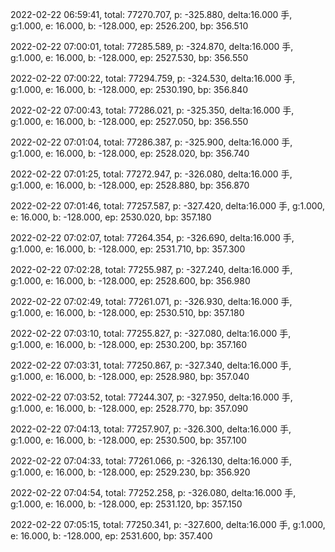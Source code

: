 2022-02-22 06:59:41, total: 77270.707, p: -325.880, delta:16.000 手, g:1.000, e: 16.000, b: -128.000, ep: 2526.200, bp: 356.510

2022-02-22 07:00:01, total: 77285.589, p: -324.870, delta:16.000 手, g:1.000, e: 16.000, b: -128.000, ep: 2527.530, bp: 356.550

2022-02-22 07:00:22, total: 77294.759, p: -324.530, delta:16.000 手, g:1.000, e: 16.000, b: -128.000, ep: 2530.190, bp: 356.840

2022-02-22 07:00:43, total: 77286.021, p: -325.350, delta:16.000 手, g:1.000, e: 16.000, b: -128.000, ep: 2527.050, bp: 356.550

2022-02-22 07:01:04, total: 77286.387, p: -325.900, delta:16.000 手, g:1.000, e: 16.000, b: -128.000, ep: 2528.020, bp: 356.740

2022-02-22 07:01:25, total: 77272.947, p: -326.080, delta:16.000 手, g:1.000, e: 16.000, b: -128.000, ep: 2528.880, bp: 356.870

2022-02-22 07:01:46, total: 77257.587, p: -327.420, delta:16.000 手, g:1.000, e: 16.000, b: -128.000, ep: 2530.020, bp: 357.180

2022-02-22 07:02:07, total: 77264.354, p: -326.690, delta:16.000 手, g:1.000, e: 16.000, b: -128.000, ep: 2531.710, bp: 357.300

2022-02-22 07:02:28, total: 77255.987, p: -327.240, delta:16.000 手, g:1.000, e: 16.000, b: -128.000, ep: 2528.600, bp: 356.980

2022-02-22 07:02:49, total: 77261.071, p: -326.930, delta:16.000 手, g:1.000, e: 16.000, b: -128.000, ep: 2530.510, bp: 357.180

2022-02-22 07:03:10, total: 77255.827, p: -327.080, delta:16.000 手, g:1.000, e: 16.000, b: -128.000, ep: 2530.200, bp: 357.160

2022-02-22 07:03:31, total: 77250.867, p: -327.340, delta:16.000 手, g:1.000, e: 16.000, b: -128.000, ep: 2528.980, bp: 357.040

2022-02-22 07:03:52, total: 77244.307, p: -327.950, delta:16.000 手, g:1.000, e: 16.000, b: -128.000, ep: 2528.770, bp: 357.090

2022-02-22 07:04:13, total: 77257.907, p: -326.300, delta:16.000 手, g:1.000, e: 16.000, b: -128.000, ep: 2530.500, bp: 357.100

2022-02-22 07:04:33, total: 77261.066, p: -326.130, delta:16.000 手, g:1.000, e: 16.000, b: -128.000, ep: 2529.230, bp: 356.920

2022-02-22 07:04:54, total: 77252.258, p: -326.080, delta:16.000 手, g:1.000, e: 16.000, b: -128.000, ep: 2531.120, bp: 357.150

2022-02-22 07:05:15, total: 77250.341, p: -327.600, delta:16.000 手, g:1.000, e: 16.000, b: -128.000, ep: 2531.600, bp: 357.400